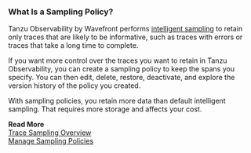 ### What Is a Sampling Policy? 

Tanzu Observability by Wavefront performs [intelligent sampling](http://docs.wavefront.com/trace_data_sampling.html) to retain only traces that are likely to be informative, such as traces with errors or traces that take a long time to complete.

If you want more control over the traces you want to retain in Tanzu Observability, you can create a sampling policy to keep the spans you specify. You can then edit, delete, restore, deactivate, and explore the version history of the policy you created. 

With sampling policies, you retain more data than default intelligent sampling. That requires more storage and affects your cost.

**Read More**<br/>
[Trace Sampling Overview](https://docs.wavefront.com/trace_data_sampling.html#how-it-works)<br/>
[Manage Sampling Policies](https://docs.wavefront.com/trace_sampling_policies.html)
